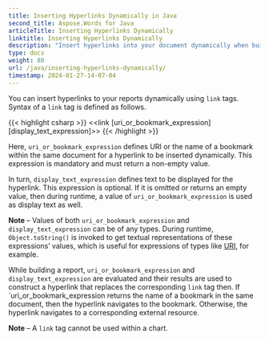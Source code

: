 ```yaml
---
title: Inserting Hyperlinks Dynamically in Java
second_title: Aspose.Words for Java
articleTitle: Inserting Hyperlinks Dynamically
linktitle: Inserting Hyperlinks Dynamically
description: "Insert hyperlinks into your document dynamically when building a report in Java."
type: docs
weight: 80
url: /java/inserting-hyperlinks-dynamically/
timestamp: 2024-01-27-14-07-04
---
```


You can insert hyperlinks to your reports dynamically using `link` tags. Syntax of a `link` tag is defined as follows.

{{< highlight csharp >}}
<<link [uri_or_bookmark_expression] [display_text_expression]>>
{{< /highlight >}}

Here, `uri_or_bookmark_expression` defines URI or the name of a bookmark within the same document for a hyperlink to be inserted dynamically. This expression is mandatory and must return a non-empty value.

In turn, `display_text_expression` defines text to be displayed for the hyperlink. This expression is optional. If it is omitted or returns an empty value, then during runtime, a value of `uri_or_bookmark_expression` is used as display text as well.

**Note** – Values of both `uri_or_bookmark_expression` and `display_text_expression` can be of any types. During runtime, `Object.toString()` is invoked to get textual representations of these expressions’ values, which is useful for expressions of types like [URI](https://docs.oracle.com/javase/7/docs/api/java/net/URI.html), for example. 

While building a report, `uri_or_bookmark_expression` and `display_text_expression` are evaluated and their results are used to construct a hyperlink that replaces the corresponding `link` tag then. If `uri_or_bookmark_expression returns the name of a bookmark in the same document, then the hyperlink navigates to the bookmark. Otherwise, the hyperlink navigates to a corresponding external resource.

**Note** – A `link` tag cannot be used within a chart.
